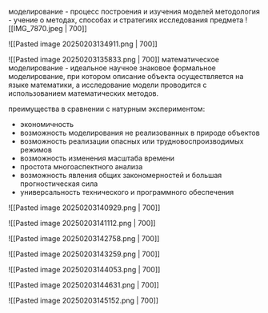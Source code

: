 моделирование - процесс построения и изучения моделей
методология - учение о методах, способах и стратегиях исследования предмета
![[IMG_7870.jpeg | 700]]

![[Pasted image 20250203134911.png | 700]]

![[Pasted image 20250203135833.png | 700]]
математическое моделирование - идеальное научное знаковое формальное моделирование, при котором описание объекта осуществляется на языке математики, а исследование модели проводится с использованием математических методов.

преимущества
в сравнении с натурным экспериментом:
- экономичность
- возможность моделирования не реализованных в природе объектов
- возможность реализации опасных или трудновоспроизводимых режимов
- возможность изменения масштаба времени
- простота многоаспектного анализа
- возможность явления общих закономерностей и большая прогностическая сила
- универсальность технического и программного обеспечения

![[Pasted image 20250203140929.png | 700]]

![[Pasted image 20250203141112.png | 700]]

![[Pasted image 20250203142758.png | 700]]

![[Pasted image 20250203143259.png | 700]]

![[Pasted image 20250203144053.png | 700]]

![[Pasted image 20250203144631.png | 700]]

![[Pasted image 20250203145152.png | 700]]

